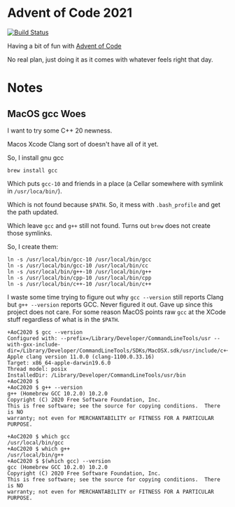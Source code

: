# Advent of Code 2021
[![Build Status](https://github.com/butchhoward/AoC2021/workflows/check-build/badge.svg)](https://github.com/butchhoward/AoC2021/actions)

Having a bit of fun with [Advent of Code](https://adventofcode.com/)

No real plan, just doing it as it comes with whatever feels right that day.


# Notes

## MacOS gcc Woes

I want to try some C++ 20 newness.

Macos Xcode Clang sort of doesn't have all of it yet.

So, I install gnu gcc

```
brew install gcc
```

Which puts `gcc-10` and friends in a place (a Cellar somewhere with symlink in `/usr/loca/bin/`).

Which is not found because `$PATH`. So, it mess with `.bash_profile` and get the path updated.

Which leave `gcc` and `g++` still not found.  Turns out `brew` does not create those symlinks.

So, I create them:

```
ln -s /usr/local/bin/gcc-10 /usr/local/bin/gcc
ln -s /usr/local/bin/gcc-10 /usr/local/bin/cc
ln -s /usr/local/bin/g++-10 /usr/local/bin/g++
ln -s /usr/local/bin/cpp-10 /usr/local/bin/cpp
ln -s /usr/local/bin/c++-10 /usr/local/bin/c++
```

I waste some time trying to figure out why `gcc --version` still reports Clang but `g++ --version` reports GCC. Never figured it out. Gave up since this project does not care. For some reason MacOS points raw `gcc` at the XCode stuff regardless of what is in the `$PATH`.

```
+AoC2020 $ gcc --version
Configured with: --prefix=/Library/Developer/CommandLineTools/usr --with-gxx-include-dir=/Library/Developer/CommandLineTools/SDKs/MacOSX.sdk/usr/include/c++/4.2.1
Apple clang version 11.0.0 (clang-1100.0.33.16)
Target: x86_64-apple-darwin19.6.0
Thread model: posix
InstalledDir: /Library/Developer/CommandLineTools/usr/bin
+AoC2020 $
+AoC2020 $ g++ --version
g++ (Homebrew GCC 10.2.0) 10.2.0
Copyright (C) 2020 Free Software Foundation, Inc.
This is free software; see the source for copying conditions.  There is NO
warranty; not even for MERCHANTABILITY or FITNESS FOR A PARTICULAR PURPOSE.

+AoC2020 $ which gcc
/usr/local/bin/gcc
+AoC2020 $ which g++
/usr/local/bin/g++
+AoC2020 $ $(which gcc) --version
gcc (Homebrew GCC 10.2.0) 10.2.0
Copyright (C) 2020 Free Software Foundation, Inc.
This is free software; see the source for copying conditions.  There is NO
warranty; not even for MERCHANTABILITY or FITNESS FOR A PARTICULAR PURPOSE.
```
